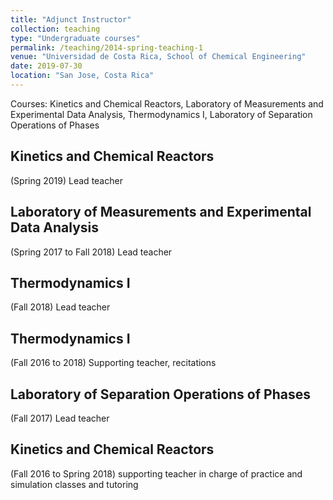 ```yaml
---
title: "Adjunct Instructor"
collection: teaching
type: "Undergraduate courses"
permalink: /teaching/2014-spring-teaching-1
venue: "Universidad de Costa Rica, School of Chemical Engineering"
date: 2019-07-30
location: "San Jose, Costa Rica"
---
```


Courses: Kinetics and Chemical Reactors, Laboratory of Measurements and Experimental Data Analysis, Thermodynamics I, Laboratory of Separation Operations of Phases 

Kinetics and Chemical Reactors 
------
(Spring 2019) Lead teacher

Laboratory of Measurements and Experimental Data Analysis 
------
(Spring 2017 to Fall 2018) Lead teacher

Thermodynamics I
------
(Fall 2018) Lead teacher

Thermodynamics I
------
(Fall 2016 to 2018) Supporting teacher, recitations  

Laboratory of Separation Operations of Phases 
------
(Fall 2017) Lead teacher

Kinetics and Chemical Reactors 
------
(Fall 2016 to Spring 2018) supporting teacher in charge of practice and simulation classes and tutoring
